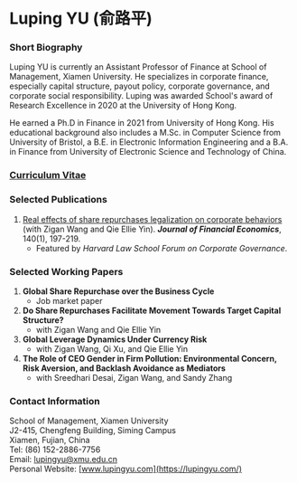 # Luping YU (俞路平)

### Short Biography
Luping YU is currently an Assistant Professor of Finance at School of Management, Xiamen University. He specializes in corporate finance, especially capital structure, payout policy, corporate governance, and corporate social responsibility. Luping was awarded School's award of Research Excellence in 2020 at the University of Hong Kong.

He earned a Ph.D in Finance in 2021 from University of Hong Kong. His educational background also includes a M.Sc. in Computer Science from University of Bristol, a B.E. in Electronic Information Engineering and a B.A. in Finance from University of Electronic Science and Technology of China.


### [Curriculum Vitae](https://lazydingding.github.io/cv.pdf)


### Selected Publications
1. [Real effects of share repurchases legalization on corporate behaviors](https://www.sciencedirect.com/science/article/abs/pii/S0304405X2030283X) (with Zigan Wang and Qie Ellie Yin). ***Journal of Financial Economics***, 140(1), 197-219.
    * Featured by *Harvard Law School Forum on Corporate Governance*.


### Selected Working Papers
1. **Global Share Repurchase over the Business Cycle**
    * Job market paper
2. **Do Share Repurchases Facilitate Movement Towards Target Capital Structure?**
    * with Zigan Wang and Qie Ellie Yin
3. **Global Leverage Dynamics Under Currency Risk**
    * with Zigan Wang, Qi Xu, and Qie Ellie Yin
4. **The Role of CEO Gender in Firm Pollution:  Environmental Concern, Risk Aversion, and Backlash Avoidance as Mediators**
    * with Sreedhari Desai, Zigan Wang, and Sandy Zhang

### Contact Information
School of Management, Xiamen University  
J2-415, Chengfeng Building, Siming Campus  
Xiamen, Fujian, China  
Tel: (86) 152-2886-7756  
Email: [lupingyu@xmu.edu.cn](mailto:lupingyu@xmu.edu.cn)  
Personal Website: [www.lupingyu.com](https://lupingyu.com/)
